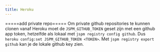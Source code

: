 ```yaml
---
title: Heroku
---
```


=====add private repo=====
Om private github repositories te kunnen clonen vanaf Heroku moet de `JSPM_GITHUB_TOKEN` geset zijn met een github app token, hetzelfde als lokaal met `jspm registry config github`.  Dus `heroku config:set JSPM_GITHUB_TOKEN <TOKEN>`. Met `jspm registry export github` kan je de lokale github key zien.
